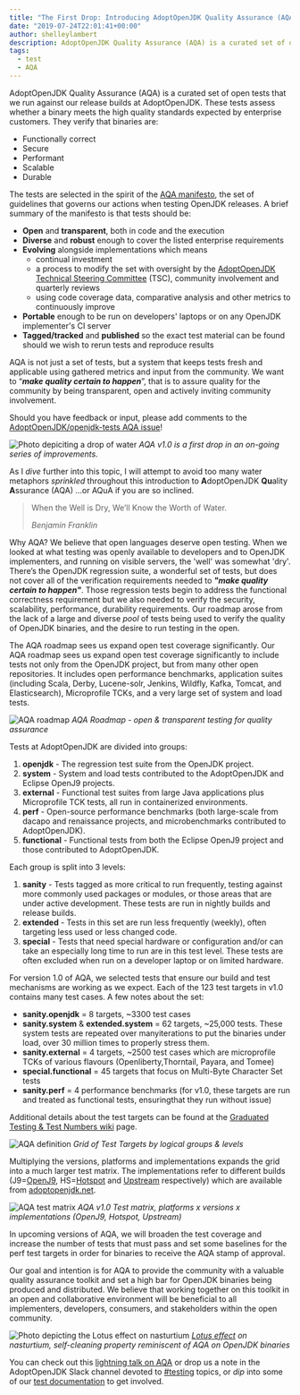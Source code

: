 ```yaml
---
title: "The First Drop: Introducing AdoptOpenJDK Quality Assurance (AQA) v1.0"
date: "2019-07-24T22:01:41+00:00"
author: shelleylambert
description: AdoptOpenJDK Quality Assurance (AQA) is a curated set of open tests that we run against our release builds at AdoptOpenJDK. These tests assess whether a binary meets the high quality standards expected by enterprise customers.
tags:
  - test
  - AQA
---
```


AdoptOpenJDK Quality Assurance (AQA) is a curated set of open tests that we run against our release builds at AdoptOpenJDK.  These tests assess whether a binary meets the high quality standards expected by enterprise customers. They verify that binaries are: 

* Functionally correct
* Secure
* Performant
* Scalable
* Durable

The tests are selected in the spirit of the [AQA manifesto](https://docs.google.com/document/d/16Xsou_sNgSoUI-Sr92Y0QSWO-QtYY09gbTGhtPecCEk/edit?usp=sharing), the set of guidelines that governs our actions when testing OpenJDK releases.  A brief summary of the manifesto is that tests should be:

* **Open** and **transparent**, both in code and the execution
* **Diverse** and **robust** enough to cover the listed enterprise requirements
* **Evolving** alongside implementations which means 
    * continual investment
    * a process to modify the set with oversight by the [AdoptOpenJDK Technical Steering Committee](https://github.com/AdoptOpenJDK/TSC#tsc-members) (TSC), community involvement and quarterly reviews
    * using code coverage data, comparative analysis and other metrics to continuously improve
* **Portable** enough to be run on developers' laptops or on any OpenJDK implementer's CI server
* **Tagged/tracked** and **published** so the exact test material can be found should we wish to rerun tests and reproduce results

AQA is not just a set of tests, but a system that keeps tests fresh and applicable using gathered metrics and input from the community. We want to “**_make quality certain to happen_**”, that is to assure quality for the community by being transparent, open and actively inviting community involvement. 

Should you have feedback or input, please add comments to the [AdoptOpenJDK/openjdk-tests AQA issue](https://github.com/AdoptOpenJDK/openjdk-tests/issues/965)!

![Photo depiciting a drop of water](./clean-drop-of-water-liquid.jpg)
*AQA v1.0  is a first drop in an on-going series of improvements.* 

As I _dive_ further into this topic, I will attempt to avoid too many water metaphors _sprinkled_ throughout this introduction to **A**doptOpenJDK **Qu**ality **A**ssurance (AQA) ...or AQuA if you are so inclined.  

> When the Well is Dry, We’ll Know the Worth of Water.
> 
> <cite>Benjamin Franklin</cite>

Why AQA?  We believe that open languages deserve open testing.  When we looked at what testing was openly available to developers and to OpenJDK implementers, and running on visible servers, the 'well' was somewhat 'dry'.   There’s the OpenJDK regression suite, a wonderful set of tests, but does not cover all of the verification requirements needed to **_"make quality certain to happen"_**.  Those regression tests begin to address the functional correctness requirement but we also needed to verify the  security, scalability, performance, durability requirements.  Our roadmap arose from the lack of a large and diverse _pool_ of tests being used to verify the quality of OpenJDK binaries, and the desire to run testing in the open.   

The AQA roadmap sees us expand open test coverage significantly.   Our AQA roadmap sees us expand open test coverage significantly to include tests not only from the OpenJDK project, but from many other open repositories. It includes open performance benchmarks, application suites (including Scala, Derby, Lucene-solr, Jenkins, Wildfly, Kafka, Tomcat, and Elasticsearch), Microprofile TCKs, and a very large set of system and load tests. 

![AQA roadmap](./aqa_roadmap.png)
*AQA Roadmap - open & transparent testing for quality assurance*

Tests at AdoptOpenJDK are divided into groups: 

1. **openjdk** - The regression test suite from the OpenJDK project.
2. **system** - System and load tests contributed to the AdoptOpenJDK and Eclipse OpenJ9 projects.
3. **external** - Functional test suites from large Java applications plus Microprofile TCK tests, all run in containerized environments.
4. **perf** - Open-source performance benchmarks (both large-scale from dacapo and renaissance projects, and microbenchmarks contributed to AdoptOpenJDK).
5. **functional** - Functional tests from both the Eclipse OpenJ9 project and those contributed to AdoptOpenJDK.

Each group is split into 3 levels: 

1. **sanity** - Tests tagged as more critical to run frequently, testing against more commonly used packages or modules, or those areas that are under active development. These tests are run in nightly builds and release builds.
2. **extended** - Tests in this set are run less frequently (weekly), often targeting less used or less changed code.
3. **special** - Tests that need special hardware or configuration and/or can take an especially long time to run are in this test level. These tests are often excluded when run on a developer laptop or on limited hardware.

For version 1.0 of AQA, we selected tests that ensure our build and test mechanisms are working as we expect. Each of the 123 test targets in v1.0 contains many test cases. A few notes about the set:

* **sanity.openjdk** = 8 targets, ~3300 test cases
* **sanity.system** & **extended.system** = 62 targets, ~25,000 tests.  These system tests are repeated over manyiterations to put the binaries under load, over 30 million times to properly stress them.
* **sanity.external** = 4 targets, ~2500 test cases which are microprofile TCKs of various flavours (Openliberty,Thorntail, Payara, and Tomee) 
* **special.functional** = 45 targets that focus on Multi-Byte Character Set tests 
* **sanity.perf** = 4 performance benchmarks (for v1.0, these targets are run and treated as functional tests, ensuringthat they run without issue)

Additional details about the test targets can be found at the [Graduated Testing & Test Numbers wiki](https://github.com/AdoptOpenJDK/openjdk-tests/wiki/Graduated-Testing-&-Test-Numbers) page.

![AQA definition](./aqa_definition.png)
*Grid of Test Targets by logical groups & levels*

Multiplying the versions, platforms and implementations expands the grid into a much larger test matrix.  The implementations refer to different builds (J9=[OpenJ9](https://api.adoptopenjdk.net/v2/info/nightly/openjdk8?openjdk_impl=openj9), HS=[Hotspot](https://api.adoptopenjdk.net/v2/info/nightly/openjdk8?openjdk_impl=hotspot) and [Upstream](https://adoptopenjdk.net/upstream.html) respectively) which are available from [adoptopenjdk.net](https://adoptopenjdk.net/).

![AQA test matrix](./testMatrix1.0.png)
*AQA v1.0 Test matrix, platforms x versions x implementations (OpenJ9, Hotspot, Upstream)*

In upcoming versions of AQA, we will broaden the test coverage and increase the number of tests that must pass and set some baselines for the perf test targets in order for binaries to receive the AQA stamp of approval. 

Our goal and intention is for AQA to provide the community with a valuable quality assurance toolkit and set a high bar for OpenJDK binaries being produced and distributed. We believe that working together on this toolkit in an open and collaborative environment will be beneficial to all implementers, developers, consumers, and stakeholders within the open community.

![Photo depicting the Lotus effect on nasturtium](./nasturtium.jpg)
*[Lotus effect](https://en.wikipedia.org/wiki/Lotus_effect) on nasturtium, self-cleaning property reminiscent of AQA on OpenJDK binaries*

You can check out this [lightning talk on AQA](https://youtu.be/gSsyO_EIPbY?t=54) or drop us a note in the AdoptOpenJDK Slack channel devoted to [#testing](https://adoptopenjdk.slack.com/messages/C5219G28G) topics, or _dip_ into some of our [test documentation](https://github.com/AdoptOpenJDK/openjdk-tests#adoptopenjdk-testing) to get involved.



